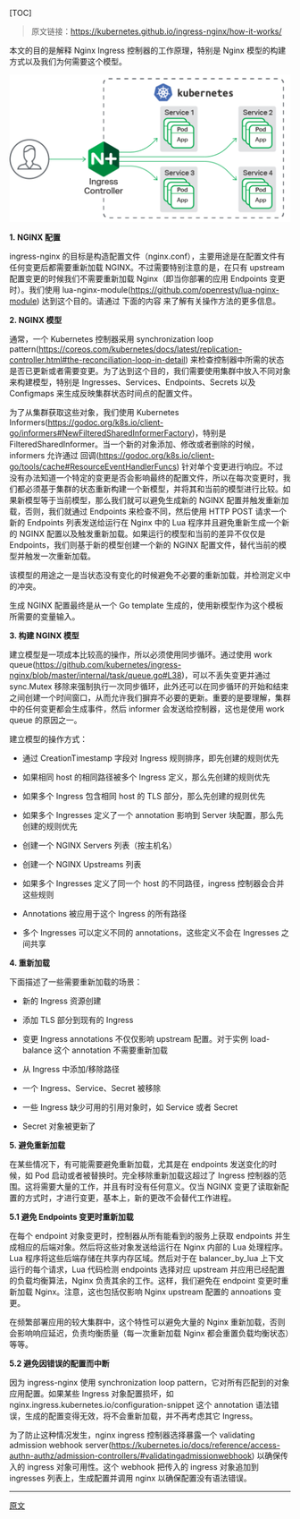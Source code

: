 <!--toc-->
[TOC]

> 原文链接：https://kubernetes.github.io/ingress-nginx/how-it-works/

本文的目的是解释 Nginx Ingress 控制器的工作原理，特别是 Nginx 模型的构建方式以及我们为何需要这个模型。

![](img/ingress-nginx-1.png)

**1. NGINX 配置**

ingress-nginx 的目标是构造配置文件（nginx.conf），主要用途是在配置文件有任何变更后都需要重新加载 NGINX。不过需要特别注意的是，在只有 upstream 配置变更的时候我们不需要重新加载 Nginx（即当你部署的应用 Endpoints 变更时）。我们使用 lua-nginx-module(https://github.com/openresty/lua-nginx-module) 达到这个目的。请通过 下面的内容 来了解有关操作方法的更多信息。

**2. NGINX 模型**

通常，一个 Kubernetes 控制器采用 synchronization loop pattern(https://coreos.com/kubernetes/docs/latest/replication-controller.html#the-reconciliation-loop-in-detail) 来检查控制器中所需的状态是否已更新或者需要变更。为了达到这个目的，我们需要使用集群中放入不同对象来构建模型，特别是 Ingresses、Services、Endpoints、Secrets 以及 Configmaps 来生成反映集群状态时间点的配置文件。

为了从集群获取这些对象，我们使用 Kubernetes Informers(https://godoc.org/k8s.io/client-go/informers#NewFilteredSharedInformerFactory)，特别是 FilteredSharedInformer。当一个新的对象添加、修改或者删除的时候，informers 允许通过 回调(https://godoc.org/k8s.io/client-go/tools/cache#ResourceEventHandlerFuncs) 针对单个变更进行响应。不过没有办法知道一个特定的变更是否会影响最终的配置文件，所以在每次变更时，我们都必须基于集群的状态重新构建一个新模型，并将其和当前的模型进行比较。如果新模型等于当前模型，那么我们就可以避免生成新的 NGINX 配置并触发重新加载，否则，我们就通过 Endpoints 来检查不同，然后使用 HTTP POST 请求一个新的 Endpoints 列表发送给运行在 Nginx 中的 Lua 程序并且避免重新生成一个新的 NGINX 配置以及触发重新加载。如果运行的模型和当前的差异不仅仅是 Endpoints，我们则基于新的模型创建一个新的 NGINX 配置文件，替代当前的模型并触发一次重新加载。

该模型的用途之一是当状态没有变化的时候避免不必要的重新加载，并检测定义中的冲突。

生成 NGINX 配置最终是从一个 Go template 生成的，使用新模型作为这个模板所需要的变量输入。

**3. 构建 NGINX 模型**

建立模型是一项成本比较高的操作，所以必须使用同步循环。通过使用 work queue(https://github.com/kubernetes/ingress-nginx/blob/master/internal/task/queue.go#L38)，可以不丢失变更并通过 sync.Mutex 移除来强制执行一次同步循环，此外还可以在同步循环的开始和结束之间创建一个时间窗口，从而允许我们摒弃不必要的更新。重要的是要理解，集群中的任何变更都会生成事件，然后 informer 会发送给控制器，这也是使用 work queue 的原因之一。

建立模型的操作方式：

- 通过 CreationTimestamp 字段对 Ingress 规则排序，即先创建的规则优先
    
- 如果相同 host 的相同路径被多个 Ingress 定义，那么先创建的规则优先
    
- 如果多个 Ingress 包含相同 host 的 TLS 部分，那么先创建的规则优先
    
- 如果多个 Ingresses 定义了一个 annotation 影响到 Server 块配置，那么先创建的规则优先
    
- 创建一个 NGINX Servers 列表（按主机名）
    
- 创建一个 NGINX Upstreams 列表
    
- 如果多个 Ingresses 定义了同一个 host 的不同路径，ingress 控制器会合并这些规则
    
- Annotations 被应用于这个 Ingress 的所有路径
    
- 多个 Ingresses 可以定义不同的 annotations，这些定义不会在 Ingresses 之间共享
    

**4. 重新加载**

下面描述了一些需要重新加载的场景：

- 新的 Ingress 资源创建
    
- 添加 TLS 部分到现有的 Ingress
    
- 变更 Ingress annotations 不仅仅影响 upstream 配置。对于实例 load-balance 这个 annotation 不需要重新加载
    
- 从 Ingress 中添加/移除路径
    
- 一个 Ingress、Service、Secret 被移除
    
- 一些 Ingress 缺少可用的引用对象时，如 Service 或者 Secret
    
- Secret 对象被更新了
    

**5. 避免重新加载**

在某些情况下，有可能需要避免重新加载，尤其是在 endpoints 发送变化的时候，如 Pod 启动或者被替换时。完全移除重新加载这超过了 Ingress 控制器的范围。这将需要大量的工作，并且有时没有任何意义。仅当 NGINX 变更了读取新配置的方式时，才进行变更，基本上，新的更改不会替代工作进程。

**5.1 避免 Endpoints 变更时重新加载**

在每个 endpoint 对象变更时，控制器从所有能看到的服务上获取 endpoints 并生成相应的后端对象。然后将这些对象发送给运行在 Nginx 内部的 Lua 处理程序。Lua 程序将这些后端存储在共享内存区域。然后对于在 balancer\_by\_lua 上下文运行的每个请求，Lua 代码检测 endpoints 选择对应 upstream 并应用已经配置的负载均衡算法，Nginx 负责其余的工作。这样，我们避免在 endpoint 变更时重新加载 Nginx。注意，这也包括仅影响 Nginx upstream 配置的 annoations 变更。

在频繁部署应用的较大集群中，这个特性可以避免大量的 Nginx 重新加载，否则会影响响应延迟，负责均衡质量（每一次重新加载 Nginx 都会重置负载均衡状态）等等。

**5.2 避免因错误的配置而中断**

因为 ingress-nginx 使用 synchronization loop pattern，它对所有匹配到的对象应用配置。如果某些 Ingress 对象配置损坏，如 nginx.ingress.kubernetes.io/configuration-snippet 这个 annotation 语法错误，生成的配置变得无效，将不会重新加载，并不再考虑其它 Ingress。

为了防止这种情况发生，nginx ingress 控制器选择暴露一个 validating admission webhook server(https://kubernetes.io/docs/reference/access-authn-authz/admission-controllers/#validatingadmissionwebhook) 以确保传入的 ingress 对象可用性。这个 webhook 把传入的 ingress 对象追加到 ingresses 列表上，生成配置并调用 nginx 以确保配置没有语法错误。

* * *



[原文](https://mp.weixin.qq.com/s/hzeS8LFHTTEA8IyNlej4tw)